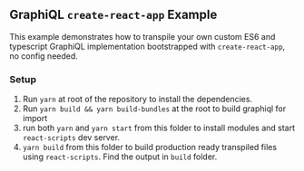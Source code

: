## GraphiQL `create-react-app` Example

This example demonstrates how to transpile your own custom ES6 and typescript GraphiQL implementation bootstrapped with `create-react-app`, no config needed.

### Setup

1. Run `yarn` at root of the repository to install the dependencies.
1. Run `yarn build && yarn build-bundles` at the root to build graphiql for import
1. run both `yarn` and `yarn start` from this folder to install modules and start `react-scripts` dev server.
1. `yarn build` from this folder to build production ready transpiled files using `react-scripts`. Find the output in `build` folder.
